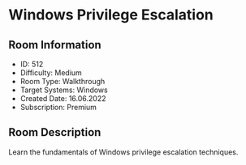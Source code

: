 ﻿# Windows Privilege Escalation

## Room Information
- ID: 512
- Difficulty: Medium
- Room Type: Walkthrough
- Target Systems: Windows
- Created Date: 16.06.2022
- Subscription: Premium

## Room Description
Learn the fundamentals of Windows privilege escalation techniques.
